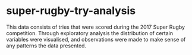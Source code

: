 # super-rugby-try-analysis
This data consists of tries that were scored during the 2017 Super Rugby competition. Through exploratory analysis the distribution of certain variables were visualised, and observations were made to make sense of any patterns the data presented.
